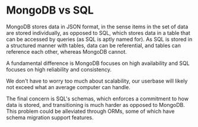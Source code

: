 # MongoDB vs SQL

MongoDB stores data in JSON format, in the sense items in the set of data are stored individually, as opposed to SQL, which stores data in a table that can be accessed by queries (as SQL is aptly named for). As SQL is stored in a structured manner with tables, data can be referential, and tables can reference each other, whereas MongoDB cannot.

A fundamental difference is MongoDB focuses on high availability and SQL focuses on high reliability and consistency.

We don't have to worry too much about scalability, our userbase will likely not exceed what an average computer can handle.

The final concern is SQL's schemas, which enforces a commitment to how data is stored, and transitioning is much harder as opposed to MongoDB. This problem could be alleviated through ORMs, some of which have schema migration support features.
